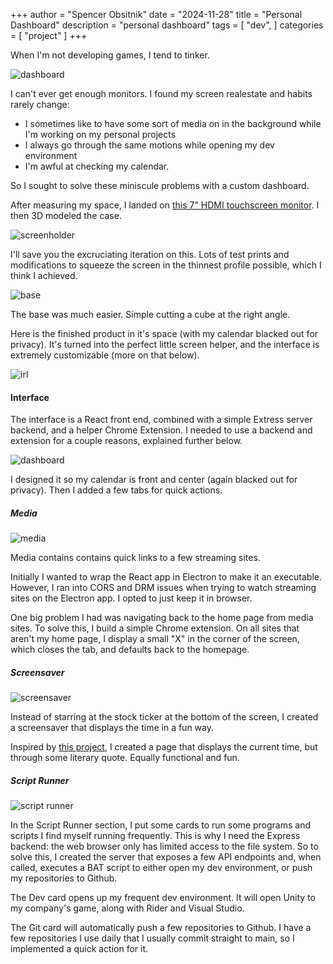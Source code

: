 +++
author = "Spencer Obsitnik"
date = "2024-11-28"
title = "Personal Dashboard"
description = "personal dashboard"
tags = [
  "dev",
]
categories = [
    "project"
]
+++

When I'm not developing games, I tend to tinker.

![dashboard](/images/dashboard/dashboard.png)

I can't ever get enough monitors.  I found my screen realestate and habits rarely change:
- I sometimes like to have some sort of media on in the background while I'm working on my personal projects
- I always go through the same motions while opening my dev environment
- I'm awful at checking my calendar.

So I sought to solve these miniscule problems with a custom dashboard.

After measuring my space, I landed on [this 7" HDMI touchscreen monitor](https://www.robotshop.com//products/7-capacitive-lcd-touch-screen-hdmi-interface).  I then 3D modeled the case.

![screenholder](/images/dashboard/screenholder.png)

I'll save you the excruciating iteration on this.  Lots of test prints and modifications to squeeze the screen in the thinnest profile possible, which I think I achieved.

![base](/images/dashboard/base.png)

The base was much easier.  Simple cutting a cube at the right angle.

Here is the finished product in it's space (with my calendar blacked out for privacy).  It's turned into the perfect little screen helper, and the interface is extremely customizable (more on that below).

![irl](/images/dashboard/dashboardIRL.jpg)

#### Interface
The interface is a React front end, combined with a simple Extress server backend, and a helper Chrome Extension.  I needed to use a backend and extension for a couple reasons, explained further below.

![dashboard](/images/dashboard/dashboard.png)

I designed it so my calendar is front and center (again blacked out for privacy).  Then I added a few tabs for quick actions.

##### Media
![media](/images/dashboard/Media.png)

Media contains contains quick links to a few streaming sites.

Initially I wanted to wrap the React app in Electron to make it an executable.  However, I ran into CORS and DRM issues when trying to watch streaming sites on the Electron app.  I opted to just keep it in browser.

One big problem I had was navigating back to the home page from media sites.  To solve this, I build a simple Chrome extension.  On all sites that aren't my home page, I display a small "X" in the corner of the screen, which closes the tab, and defaults back to the homepage.

##### Screensaver
![screensaver](/images/dashboard/screensaver.png)

Instead of starring at the stock ticker at the bottom of the screen, I created a screensaver that displays the time in a fun way.

Inspired by [this project](https://github.com/ligurio/litclock), I created a page that displays the current time, but through some literary quote.  Equally functional and fun.

##### Script Runner
![script runner](/images/dashboard/dev.png)

In the Script Runner section, I put some cards to run some programs and scripts I find myself running frequently.  This is why I need the Express backend: the web browser only has limited access to the file system.  So to solve this, I created the server that exposes a few API endpoints and, when called, executes a BAT script to either open my dev environment, or push my repositories to Github.

The Dev card opens up my frequent dev environment.  It will open Unity to my company's game, along with Rider and Visual Studio.

The Git card will automatically push a few repositories to Github.  I have a few repositories I use daily that I usually commit straight to main, so I implemented a quick action for it.  